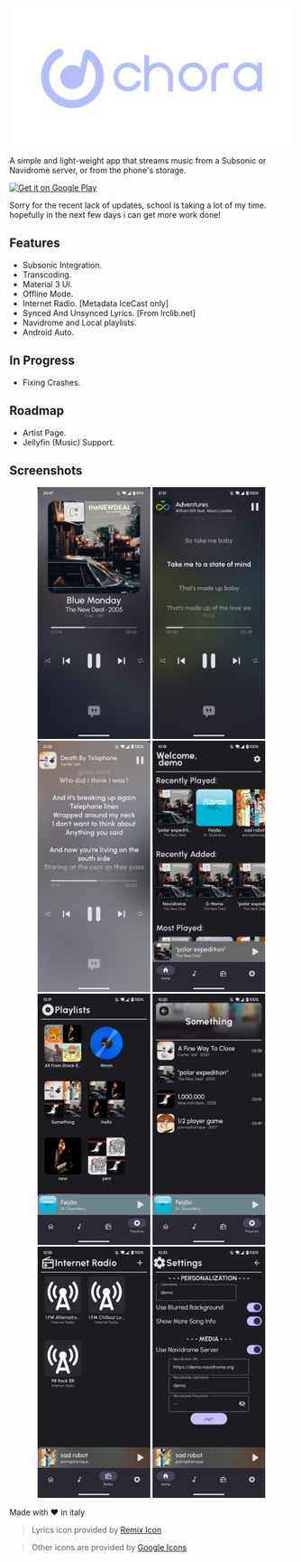 ![Logo](https://github.com/CraftWorksMC/Chora/blob/master/Github/Images/ChoraBannerTransparent.png?raw=true)

A simple and light-weight app that streams music from a Subsonic or Navidrome server, or from the phone's storage.

<a href='https://play.google.com/store/apps/details?id=com.craftworks.music&pcampaignid=pcampaignidMKT-Other-global-all-co-prtnr-py-PartBadge-Mar2515-1'><img width=256px alt='Get it on Google Play' src='https://play.google.com/intl/en_us/badges/static/images/badges/en_badge_web_generic.png'/></a>

Sorry for the recent lack of updates, school is taking a lot of my time. hopefully in the next few days i can get more work done!

## Features

- Subsonic Integration.
- Transcoding.
- Material 3 UI.
- Offline Mode.
- Internet Radio. [Metadata IceCast only]
- Synced And Unsynced Lyrics. [From lrclib.net]
- Navidrome and Local playlists.
- Android Auto.
## In Progress

- Fixing Crashes.
## Roadmap

- Artist Page.
- Jellyfin (Music) Support.


## Screenshots
<p align="center">
    <img src="https://github.com/CraftWorksMC/Chora/blob/master/Github/Images/Now-Playing-Screen.png?raw=true" width=200>
    <img src="https://github.com/CraftWorksMC/Chora/blob/master/Github/Images/Now-Playing-SyncedLyrics.png?raw=true" width=200>
    <img src="https://github.com/CraftWorksMC/Chora/blob/master/Github/Images/Now-Playing-PlainLyrics.png?raw=true" width=200>
    <img src="https://github.com/CraftWorksMC/Chora/blob/master/Github/Images/HomeScreen.png?raw=true" width=200>
    <img src="https://github.com/CraftWorksMC/Chora/blob/master/Github/Images/PlaylistScreen.png?raw=true" width=200>
    <img src="https://github.com/CraftWorksMC/Chora/blob/master/Github/Images/PlaylistDetails.png?raw=true" width=200>
    <img src="https://github.com/CraftWorksMC/Chora/blob/master/Github/Images/RadioScreen.png?raw=true" width=200>
    <img src="https://github.com/CraftWorksMC/Chora/blob/master/Github/Images/SettingScreen.png?raw=true" width=200>
</p>

Made with :heart: in italy

> Lyrics icon provided by [Remix Icon](https://remixicon.com/ "Remix Icon")

> Other icons are provided by [Google Icons](https://fonts.google.com/icons "Google Icons")
